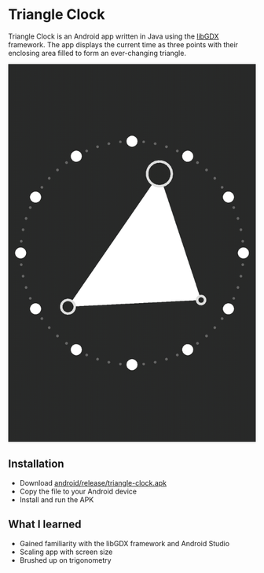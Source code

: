# Triangle Clock
Triangle Clock is an Android app written in Java using the [libGDX](https://github.com/libGDX/libGDX) framework. The app displays the current time as three points with their enclosing area filled to form an ever-changing triangle.

![Screenshot](/screenshot.jpg)

## Installation
- Download [android/release/triangle-clock.apk](/android/release/triangle-clock.apk)
- Copy the file to your Android device
- Install and run the APK

## What I learned
- Gained familiarity with the libGDX framework and Android Studio
- Scaling app with screen size
- Brushed up on trigonometry
